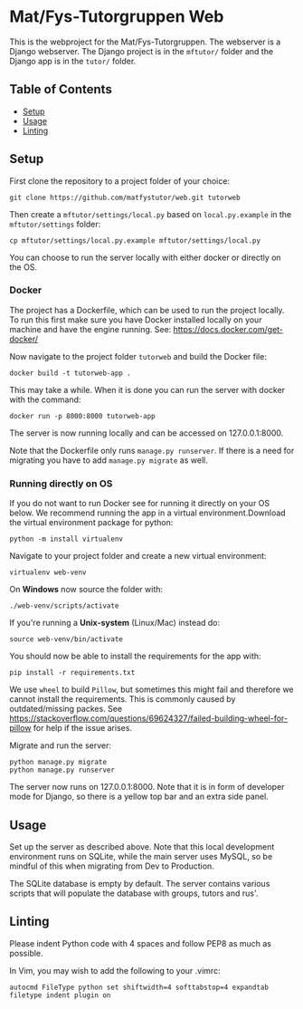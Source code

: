 # Mat/Fys-Tutorgruppen Web
This is the webproject for the Mat/Fys-Tutorgruppen.
The webserver is a Django webserver. The Django project is in the `mftutor/` folder and the Django app is in the `tutor/` folder.

## Table of Contents

- [Setup](#setup)
- [Usage](#usage)
- [Linting](#linting)

## Setup

First clone the repository to a project folder of your choice:

    git clone https://github.com/matfystutor/web.git tutorweb

Then create a `mftutor/settings/local.py` based on `local.py.example` in the `mftutor/settings` folder:

    cp mftutor/settings/local.py.example mftutor/settings/local.py

You can choose to run the server locally with either docker or directly on the OS.

### Docker
The project has a Dockerfile, which can be used to run the project locally. To run this first make sure you have Docker installed locally on your machine and have the engine running. See: https://docs.docker.com/get-docker/

Now navigate to the project folder `tutorweb` and build the Docker file:

    docker build -t tutorweb-app .

This may take a while. When it is done you can run the server with docker with the command:

    docker run -p 8000:8000 tutorweb-app

The server is now running locally and can be accessed on 127.0.0.1:8000. 

Note that the Dockerfile only runs `manage.py runserver`. If there is a need for migrating you have to add `manage.py migrate` as well.

### Running directly on OS
If you do not want to run Docker see for running it directly on your OS below. We recommend running the app in a virtual environment.Download the virtual environment package for python:

    python -m install virtualenv

Navigate to your project folder and create a new virtual environment:

    virtualenv web-venv

On **Windows** now source the folder with:

    ./web-venv/scripts/activate

If you're running a **Unix-system** (Linux/Mac) instead do:

    source web-venv/bin/activate

You should now be able to install the requirements for the app with:

    pip install -r requirements.txt

We use `wheel` to build `Pillow`, but sometimes this might fail and therefore we cannot install the requirements. This is commonly caused by outdated/missing packes. See https://stackoverflow.com/questions/69624327/failed-building-wheel-for-pillow for help if the issue arises.

Migrate and run the server:

    python manage.py migrate
    python manage.py runserver

The server now runs on 127.0.0.1:8000. Note that it is in form of developer mode for Django, so there is a yellow top bar and an extra side panel.

## Usage
Set up the server as  described above. Note that this local development environment runs on SQLite, while the main server uses MySQL, so be mindful of this when migrating from Dev to Production.

The SQLite database is empty by default. The server contains various scripts that will populate the database with groups, tutors and rus'. 


## Linting
Please indent Python code with 4 spaces and follow PEP8 as much as possible.

In Vim, you may wish to add the following to your .vimrc:

    autocmd FileType python set shiftwidth=4 softtabstop=4 expandtab
    filetype indent plugin on